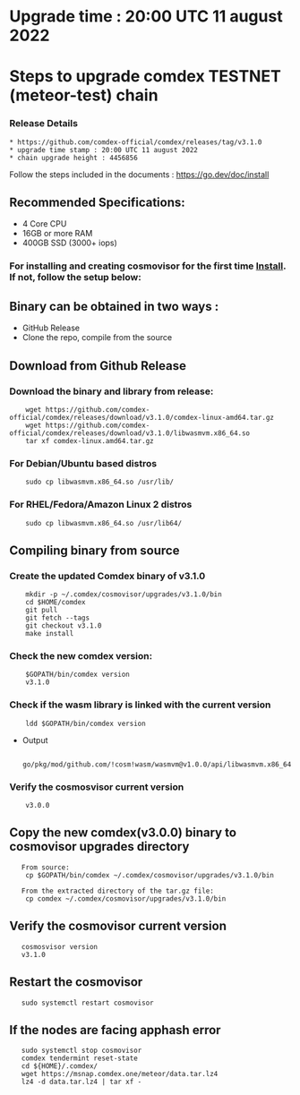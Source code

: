 # Upgrade time : 20:00 UTC 11 august 2022

# Steps to upgrade comdex TESTNET (meteor-test) chain

### Release Details
    * https://github.com/comdex-official/comdex/releases/tag/v3.1.0
    * upgrade time stamp : 20:00 UTC 11 august 2022
    * chain upgrade height : 4456856

Follow the steps included in the documents : https://go.dev/doc/install

## Recommended Specifications:
   * 4 Core CPU
   * 16GB or more RAM
   * 400GB SSD (3000+ iops)

### For installing and creating cosmovisor for the first time [Install](https://github.com/comdex-official/networks/blob/main/testnet/cosmovisor-setup.md). If not, follow the setup below:

## Binary can be obtained in two ways :
   * GitHub Release 
   * Clone the repo, compile from the source

## Download from Github Release

### Download the binary and library from release:

```shell
    wget https://github.com/comdex-official/comdex/releases/download/v3.1.0/comdex-linux-amd64.tar.gz
    wget https://github.com/comdex-official/comdex/releases/download/v3.1.0/libwasmvm.x86_64.so
    tar xf comdex-linux.amd64.tar.gz
```

### For Debian/Ubuntu based distros
```shell
    sudo cp libwasmvm.x86_64.so /usr/lib/
```

### For RHEL/Fedora/Amazon Linux 2 distros
```shell
    sudo cp libwasmvm.x86_64.so /usr/lib64/
```

## Compiling binary from source

### Create the updated Comdex binary of v3.1.0

```shell
    mkdir -p ~/.comdex/cosmovisor/upgrades/v3.1.0/bin
    cd $HOME/comdex
    git pull
    git fetch --tags
    git checkout v3.1.0
    make install
```

### Check the new comdex version:

```shell
    $GOPATH/bin/comdex version
    v3.1.0
```

### Check if the wasm library is linked with the current version 

```shell
    ldd $GOPATH/bin/comdex version
```

 - Output
   ```shell
      go/pkg/mod/github.com/!cosm!wasm/wasmvm@v1.0.0/api/libwasmvm.x86_64.so
   ```
       

### Verify the cosmosvisor current version

```shell
    v3.0.0
```

## Copy the new comdex(v3.0.0) binary to cosmovisor upgrades directory

```shell 
   From source:
    cp $GOPATH/bin/comdex ~/.comdex/cosmovisor/upgrades/v3.1.0/bin
    
   From the extracted directory of the tar.gz file:
    cp comdex ~/.comdex/cosmovisor/upgrades/v3.1.0/bin
```

## Verify the cosmovisor current version

```shell
   cosmosvisor version
   v3.1.0
```

## Restart the cosmovisor

```shell
   sudo systemctl restart cosmovisor
```
 
## If the nodes are facing apphash error

```shell
   sudo systemctl stop cosmovisor
   comdex tendermint reset-state
   cd ${HOME}/.comdex/
   wget https://msnap.comdex.one/meteor/data.tar.lz4
   lz4 -d data.tar.lz4 | tar xf -
```
